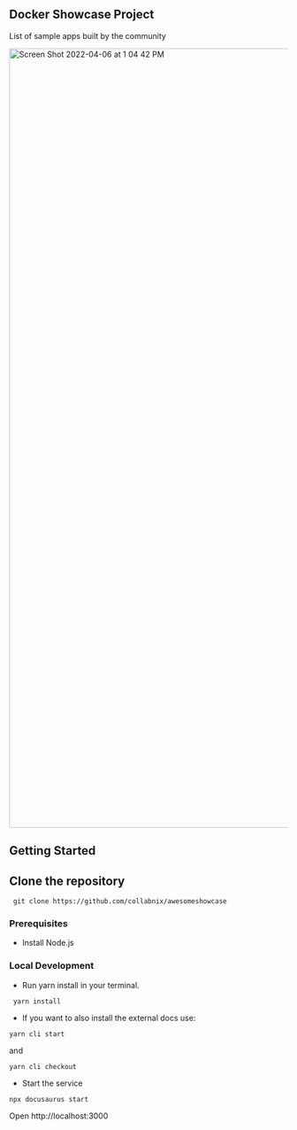 ## Docker Showcase Project



List of sample apps built by the community

<img width="1408" alt="Screen Shot 2022-04-06 at 1 04 42 PM" src="https://user-images.githubusercontent.com/34368930/161920676-0b672952-ee00-4d5c-9b14-fb06501e6dc3.png">

## Getting Started

## Clone the repository

```
 git clone https://github.com/collabnix/awesomeshowcase
```

### Prerequisites

- Install Node.js

### Local Development

- Run yarn install in your terminal. 

```
 yarn install
```

- If you want to also install the external docs use:

```
yarn cli start
```

and 

```
yarn cli checkout
```

- Start the service

```
npx docusaurus start
```

Open http://localhost:3000
